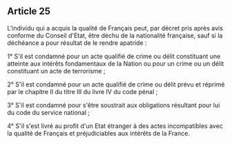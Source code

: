 Article 25
----
L'individu qui a acquis la qualité de Français peut, par décret pris après avis
conforme du Conseil d'Etat, être déchu de la nationalité française, sauf si la
déchéance a pour résultat de le rendre apatride :

1° S'il est condamné pour un acte qualifié de crime ou délit constituant une
atteinte aux intérêts fondamentaux de la Nation ou pour un crime ou un délit
constituant un acte de terrorisme ;

2° S'il est condamné pour un acte qualifié de crime ou délit prévu et réprimé
par le chapitre II du titre III du livre IV du code pénal ;

3° S'il est condamné pour s'être soustrait aux obligations résultant pour lui du
code du service national ;

4° S'il s'est livré au profit d'un Etat étranger à des actes incompatibles avec
la qualité de Français et préjudiciables aux intérêts de la France.
